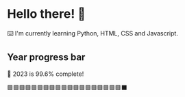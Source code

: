 # Hello there! 👋

⌨️ I'm currently learning Python, HTML, CSS and Javascript.

## Year progress bar

📅 2023 is 99.6% complete!

🟩🟩🟩🟩🟩🟩🟩🟩🟩🟩🟩🟩🟩🟩🟩🟩🟩🟩🟩⬛